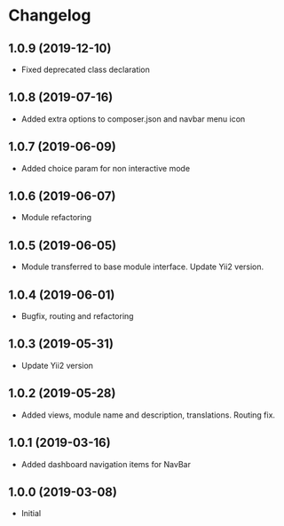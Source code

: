 Changelog
=========

## 1.0.9 (2019-12-10)
 * Fixed deprecated class declaration

## 1.0.8 (2019-07-16)
 * Added extra options to composer.json and navbar menu icon

## 1.0.7 (2019-06-09)
 * Added choice param for non interactive mode
 
## 1.0.6 (2019-06-07)
 * Module refactoring
 
## 1.0.5 (2019-06-05)
 * Module transferred to base module interface. Update Yii2 version.

## 1.0.4 (2019-06-01)
 * Bugfix, routing and refactoring

## 1.0.3 (2019-05-31)
 * Update Yii2 version
 
## 1.0.2 (2019-05-28)
 * Added views, module name and description, translations. Routing fix.
 
## 1.0.1 (2019-03-16)
 * Added dashboard navigation items for NavBar

## 1.0.0 (2019-03-08)
 * Initial